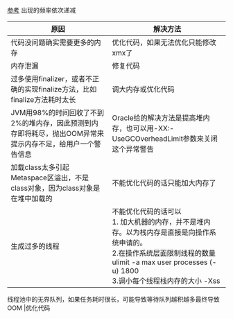 [参考](https://tier1app.files.wordpress.com/2014/12/outofmemoryerror2.pdf)
出现的频率依次递减


|原因|解决方法|
--|--|
代码没问题确实需要更多的内存|优化代码，如果无法优化只能修改xmx了
内存泄漏|修复代码
过多使用finalizer，或者不正确的实现finalize方法，比如finalize方法耗时太长|调大内存或优化代码
JVM用98%的时间回收了不到2%的堆内存，因此预测到内存即将耗尽，抛出OOM异常来提示内存不足，给用户一个警告信息|Oracle给的解决方法是提高堆内存，也可以用-XX:-UseGCOverheadLimit参数来关闭这个异常警告
加载class太多引起Metaspace区溢出，不是class对象，因为class对象是在堆中加载的|不能优化代码的话只能加大内存了
生成过多的线程|不能优化代码的话可以<br>1. 加大机器的内存，并不是堆内存。以为栈内存是直接是向操作系统申请的。 <br>2.在操作系统层面限制线程的数量ulimit -a max user processes (-u) 1800  <br> 3.调小每个线程栈内存的大小 -Xss 
线程池中的无界队列，如果任务耗时很长，可能导致等待队列越积越多最终导致OOM 
|优化代码
